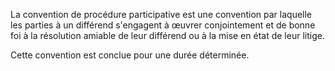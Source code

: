 La convention de procédure participative est une convention par laquelle les parties à un différend s'engagent à œuvrer conjointement et de bonne foi à la résolution amiable de leur différend ou à la mise en état de leur litige.

Cette convention est conclue pour une durée déterminée.
